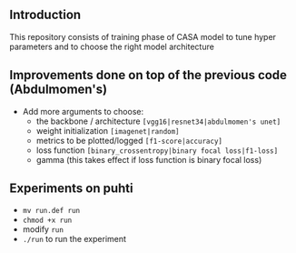 ## Introduction

This repository consists of training phase of CASA model to tune hyper parameters and to choose the right model architecture

## Improvements done on top of the previous code (Abdulmomen's)

- Add more arguments to choose:
  - the backbone / architecture `[vgg16|resnet34|abdulmomen's unet]`
  - weight initialization `[imagenet|random]`
  - metrics to be plotted/logged `[f1-score|accuracy]`
  - loss function `[binary_crossentropy|binary focal loss|f1-loss]`
  - gamma (this takes effect if loss function is binary focal loss)

## Experiments on puhti

- `mv run.def run`
- `chmod +x run`
- modify `run`
- `./run` to run the experiment
